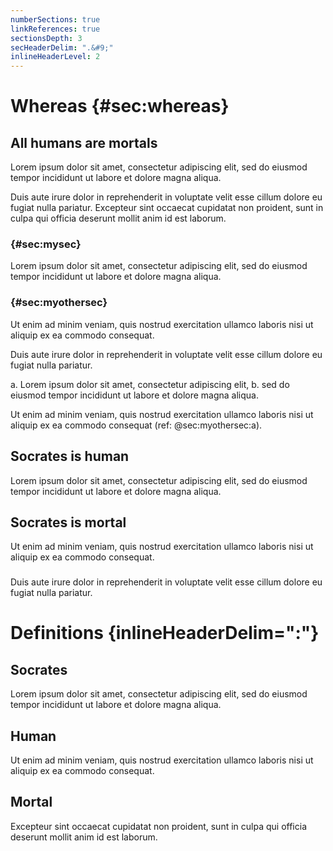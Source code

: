 ```yaml
---
numberSections: true
linkReferences: true
sectionsDepth: 3
secHeaderDelim: ".&#9;"
inlineHeaderLevel: 2
---
```


# Whereas {#sec:whereas}

## All humans are mortals
<!-- ignored comment -->

Lorem ipsum dolor sit amet, consectetur adipiscing elit, sed do eiusmod tempor incididunt ut labore et dolore magna aliqua.
<!-- ignored comment -->

Duis aute irure dolor in reprehenderit in voluptate velit esse cillum dolore eu fugiat nulla pariatur. Excepteur sint occaecat cupidatat non proident, sunt in culpa qui officia deserunt mollit anim id est laborum. <!-- ignored comment -->
<!-- ignored comment -->

### {#sec:mysec}

Lorem ipsum dolor sit amet, consectetur adipiscing elit, sed do eiusmod tempor incididunt ut labore et dolore magna aliqua.

### {#sec:myothersec}

Ut enim ad minim veniam, quis nostrud exercitation ullamco laboris nisi ut aliquip ex ea commodo consequat.

Duis aute irure dolor in reprehenderit in voluptate velit esse cillum dolore eu fugiat nulla pariatur.

a. Lorem ipsum dolor sit amet, consectetur adipiscing elit,
b. sed do eiusmod tempor incididunt ut labore et dolore magna aliqua.

Ut enim ad minim veniam, quis nostrud exercitation ullamco laboris nisi ut aliquip ex ea commodo consequat (ref: @sec:myothersec:a).

## Socrates is human

Lorem ipsum dolor sit amet, consectetur adipiscing elit, sed do eiusmod tempor incididunt ut labore et dolore magna aliqua.

## Socrates is mortal

Ut enim ad minim veniam, quis nostrud exercitation ullamco laboris nisi ut aliquip ex ea commodo consequat.

###

Duis aute irure dolor in reprehenderit in voluptate velit esse cillum dolore eu fugiat nulla pariatur.

# Definitions {inlineHeaderDelim=":"}

## Socrates

Lorem ipsum dolor sit amet, consectetur adipiscing elit, sed do eiusmod tempor incididunt ut labore et dolore magna aliqua.

## Human

Ut enim ad minim veniam, quis nostrud exercitation ullamco laboris nisi ut aliquip ex ea commodo consequat.

## Mortal

Excepteur sint occaecat cupidatat non proident, sunt in culpa qui officia deserunt mollit anim id est laborum.
